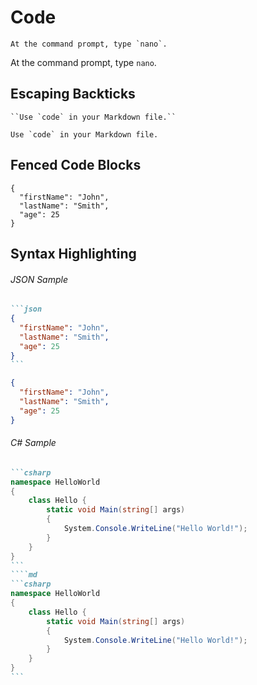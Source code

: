 # Code

```
At the command prompt, type `nano`.
```
At the command prompt, type `nano`.


## Escaping Backticks
```
``Use `code` in your Markdown file.``
```
``Use `code` in your Markdown file.``

## Fenced Code Blocks
```
{
  "firstName": "John",
  "lastName": "Smith",
  "age": 25
}
```

## Syntax Highlighting
###### *JSON Sample*
````md
```json
{
  "firstName": "John",
  "lastName": "Smith",
  "age": 25
}
```
````
```json
{
  "firstName": "John",
  "lastName": "Smith",
  "age": 25
}
```

###### *C# Sample*
````md
```csharp
namespace HelloWorld
{
    class Hello {         
        static void Main(string[] args)
        {
            System.Console.WriteLine("Hello World!");
        }
    }
}
```
````md
```csharp
namespace HelloWorld
{
    class Hello {         
        static void Main(string[] args)
        {
            System.Console.WriteLine("Hello World!");
        }
    }
}
```
